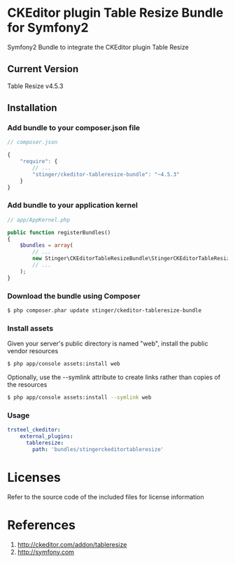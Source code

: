 # CKEditor plugin Table Resize Bundle for Symfony2
Symfony2 Bundle to integrate the CKEditor plugin Table Resize

## Current Version

Table Resize v4.5.3

## Installation

### Add bundle to your composer.json file

``` js
// composer.json

{
    "require": {
		// ...
        "stinger/ckeditor-tableresize-bundle": "~4.5.3"
    }
}
```

### Add bundle to your application kernel

``` php
// app/AppKernel.php

public function registerBundles()
{
    $bundles = array(
        // ...
        new Stinger\CKEditorTableResizeBundle\StingerCKEditorTableResizeBundle(),
        // ...
    );
}
```

### Download the bundle using Composer

``` bash
$ php composer.phar update stinger/ckeditor-tableresize-bundle
```

### Install assets

Given your server's public directory is named "web", install the public vendor resources

``` bash
$ php app/console assets:install web
```

Optionally, use the --symlink attribute to create links rather than copies of the resources 

``` bash
$ php app/console assets:install --symlink web
```

### Usage

``` yaml
trsteel_ckeditor:
    external_plugins:
      tableresize:
        path: 'bundles/stingerckeditortableresize'
```



# Licenses

Refer to the source code of the included files for license information

# References

1. http://ckeditor.com/addon/tableresize
2. http://symfony.com